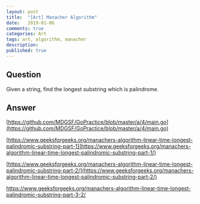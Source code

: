 ```yaml
---
layout: post
title:  "[Art] Manacher Algorithm"
date:   2019-01-06
comments: true
categories: Art
tags: art, algorithm, manacher
description:
published: true
---
```


## Question

Given a string, find the longest substring which is palindrome.

## Answer

[https://github.com/MDGSF/GoPractice/blob/master/a/4/main.go](https://github.com/MDGSF/GoPractice/blob/master/a/4/main.go)

[https://www.geeksforgeeks.org/manachers-algorithm-linear-time-longest-palindromic-substring-part-1](https://www.geeksforgeeks.org/manachers-algorithm-linear-time-longest-palindromic-substring-part-1/)

[https://www.geeksforgeeks.org/manachers-algorithm-linear-time-longest-palindromic-substring-part-2/](https://www.geeksforgeeks.org/manachers-algorithm-linear-time-longest-palindromic-substring-part-2/)

[https://www.geeksforgeeks.org/manachers-algorithm-linear-time-longest-palindromic-substring-part-3-2/
](https://www.geeksforgeeks.org/manachers-algorithm-linear-time-longest-palindromic-substring-part-3-2/)

